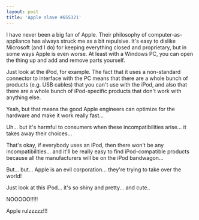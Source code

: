 ```yaml
---
layout: post
title: 'Apple slave #655321'
---
```


I have never been a big fan of Apple. Their philosophy of computer-as-appliance has always struck me as a bit repulsive. It's easy to dislike Microsoft (and I do) for keeping everything closed and proprietary, but in some ways Apple is even worse. At least with a Windows PC, you can open the thing up and add and remove parts yourself.
  
Just look at the iPod, for example. The fact that it uses a non-standard connector to interface with the PC means that there are a whole bunch of products (e.g. USB cables) that you can't use with the iPod, and also that there are a whole bunch of iPod-specific products that don't work with anything else.  
  
Yeah, but that means the good Apple engineers can optimize for the hardware and make it work really fast...  
  
Uh... but it's harmful to consumers when these incompatibilities arise... it takes away their choices...  
  
That's okay, if everybody uses an iPod, then there won't be any incompatibilities... and it'll be really easy to find iPod-compatible products because all the manufacturers will be on the iPod bandwagon...  
  
But... but... Apple is an evil corporation... they're trying to take over the world!  
  
Just look at this iPod... it's so shiny and pretty... and cute..  
  
NOOOOO!!!!!  
  
Apple rulzzzzz!!!
